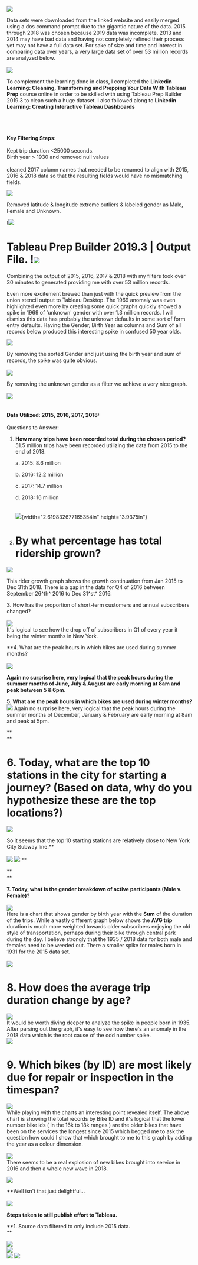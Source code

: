 ![](images/image001.jpg)

Data sets were downloaded from the linked website and easily merged
using a dos command prompt due to the gigantic nature of the data. 2015
through 2018 was chosen because 2019 data was incomplete. 2013 and 2014
may have bad data and having not completely refined their process yet
may not have a full data set. For sake of size and time and interest in
comparing data over years, a very large data set of over 53 million
records are analyzed below.\
\
![](images/image002.png) 

To complement the learning done in class, I completed the **Linkedin
Learning: Cleaning, Transforming and Prepping Your Data With Tableau
Prep** course online in order to be skilled with using Tableau Prep
Builder 2019.3 to clean such a huge dataset. I also followed along to
**Linkedin Learning: Creating Interactive Tableau Dashboards**\
\
\
\
\
**Key Filtering Steps:**\
\
Kept trip duration \<25000 seconds.\
Birth year \> 1930 and removed null values\
\
cleaned 2017 column names that needed to be renamed to align with 2015,
2016 & 2018 data so that the resulting fields would have no mismatching
fields.

![](images/image003.png)

Removed latitude & longitude extreme outliers & labeled gender as Male,
Female and Unknown.

!![](images/image004.png)

**Tableau Prep Builder 2019.3 \| Output File.** 
!![](images/image004.png)
=================================================================================================================

Combining the output of 2015, 2016, 2017 & 2018 with my filters took
over 30 minutes to generated providing me with over 53 million records.

Even more excitement brewed than just with the quick preview from the
union stencil output to Tableau Desktop. The 1969 anomaly was even
highlighted even more by creating some quick graphs quickly showed a
spike in 1969 of 'unknown' gender with over 1.3 million records. I will
dismiss this data has probably the unknown defaults in some sort of form
entry defaults. Having the Gender, Birth Year as columns and Sum of all
records below produced this interesting spike in confused 50 year olds.

![](images/image005.png) 

By removing the sorted Gender and just using the birth year and sum of
records, the spike was quite obvious.\
\
![](images/image006.png) 

By removing the unknown gender as a filter we achieve a very nice
graph.\
\
![](images/image007.png) 
\
\
\
**Data Utilized: 2015, 2016, 2017, 2018:**\
\
Questions to Answer:

1.  **How many trips have been recorded total during the chosen
    period?**\
    51.5 million trips have been recorded utilizing the data from 2015
    to the end of 2018.

    a.  2015: 8.6 million

    b.  2016: 12.2 million

    c.  2017: 14.7 million

    d.  2018: 16 million\
        \
        \
![](media/image9.png){width="2.619832677165354in"
        height="3.9375in"}

2.  **By what percentage has total ridership grown?**
    =================================================

![](images/image008.png) 

 This rider growth graph shows the growth continuation from Jan 2015 to
 Dec 31th 2018. There is a gap in the data for Q4 of 2016 between
 September 26^th^ 2016 to Dec 31^st^ 2016.

3\. How has the proportion of short-term customers and annual subscribers
changed?\
\
![](images/image009.png)
\
It's logical to see how the drop off of subscribers in Q1 of every year
it being the winter months in New York.

**4. What are the peak hours in which bikes are used during summer
months?\
\
![](images/image010.png)

**Again no surprise here, very logical that the peak hours during the
summer months of June, July & August are early morning at 8am and peak
between 5 & 6pm.**

**5. What are the peak hours in which bikes are used during winter
months?**\
![](images/image011.png) 
Again no surprise here, very logical that the peak hours during the
summer months of December, January & February are early morning at 8am
and peak at 5pm.

**\
**

**6. Today, what are the top 10 stations in the city for starting a journey? (Based on data, why do you hypothesize these are the top locations?)** 
====================================================================================================================================================

![](images/image012.png) 

So it seems that the top 10 starting stations are relatively close to
New York City Subway line.**\
\
![](images/image013.png) 
![](images/image014.png) 
**

**\
**

**7. Today, what is the gender breakdown of active participants (Male v.
Female)?**\
\
![](images/image015.png) 
\
Here is a chart that shows gender by birth year with the **Sum** of the
duration of the trips. While a vastly different graph below shows the
**AVG trip** duration is much more weighted towards older subscribers
enjoying the old style of transportation, perhaps during their bike
through central park during the day. I believe strongly that the 1935 /
2018 data for both male and females need to be weeded out. There a
smaller spike for males born in 1931 for the 2015 data set.\
\
![](images/image016.png) 

**8. How does the average trip duration change by age?**
========================================================

![](images/image017.png)
\
It would be worth diving deeper to analyze the spike in people born in
1935. After parsing out the graph, it's easy to see how there's an
anomaly in the 2018 data which is the root cause of the odd number
spike.\
![](images/image018.png) 

**9. Which bikes (by ID) are most likely due for repair or inspection in the timespan?**
========================================================================================

![](images/image019.png) 
\
While playing with the charts an interesting point revealed itself. The
above chart is showing the total records by Bike ID and it's logical
that the lower number bike ids ( in the 16k to 18k ranges ) are the
older bikes that have been on the services the longest since 2015 which
begged me to ask the question how could I show that which brought to me
to this graph by adding the year as a colour dimension.\
\
![](images/image020.png) 
\
There seems to be a real explosion of new bikes brought into service in
2016 and then a whole new wave in 2018.

![](images/image021.png) 

**Well isn't that just delightful...\
\
![](images/image022.png) 

**Steps taken to still publish effort to Tableau.**

**1. Source data filtered to only include 2015 data.\
**

![](images/image023.png) 
\
![](images/image024.png)
\
![](images/image026.png) 
![](images/image027.png)
